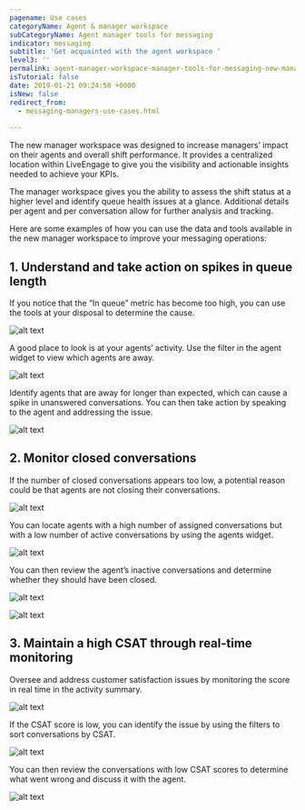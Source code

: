 ```yaml
---
pagename: Use cases
categoryName: Agent & manager workspace
subCategoryName: Agent manager tools for messaging
indicator: messaging
subtitle: 'Get acquainted with the agent workspace '
level3: ''
permalink: agent-manager-workspace-manager-tools-for-messaging-new-manager-workspace-for-messaging-use-cases.html
isTutorial: false
date: 2019-01-21 09:24:58 +0000
isNew: false
redirect_from:
  - messaging-managers-use-cases.html
  
---
```


The new manager workspace was designed to increase managers’ impact on their agents and overall shift performance. It provides a centralized location within LiveEngage to give you the visibility and actionable insights needed to achieve your KPIs.

The manager workspace gives you the ability to assess the shift status at a higher level and identify queue health issues at a glance. Additional details per agent and per conversation allow for further analysis and tracking.

Here are some examples of how you can use the data and tools available in the new manager workspace to improve your messaging operations:

## 1. Understand and take action on spikes in queue length

If you notice that the “In queue” metric has become too high, you can use the tools at your disposal to determine the cause.

![alt text](img/new-manager-workspace-use-case-2.png)

A good place to look is at your agents’ activity. Use the filter in the agent widget to view which agents are away.

![alt text](img/new-manager-workspace-use-case-3.png)

Identify agents that are away for longer than expected, which can cause a spike in unanswered conversations. You can then take action by speaking to the agent and addressing the issue.

![alt text](img/new-manager-workspace-use-case-4.png)

## 2. Monitor closed conversations

If the number of closed conversations appears too low, a potential reason could be that agents are not closing their conversations.

![alt text](img/new-manager-workspace-use-case-5.png)

You can locate agents with a high number of assigned conversations but with a low number of active conversations by using the agents widget.

![alt text](img/new-manager-workspace-use-case-6.png)

You can then review the agent’s inactive conversations and determine whether they should have been closed.

![alt text](img/new-manager-workspace-use-case-7.png)

![alt text](img/new-manager-workspace-use-case-7a.png)

## 3. Maintain a high CSAT through real-time monitoring

Oversee and address customer satisfaction issues by monitoring the score in real time in the activity summary.

![alt text](img/new-manager-workspace-use-case-9.png)

If the CSAT score is low, you can identify the issue by using the filters to sort conversations by CSAT.

![alt text](img/new-manager-workspace-use-case-10.png)

You can then review the conversations with low CSAT scores to determine what went wrong and discuss it with the agent.

![alt text](img/new-manager-workspace-use-case-11.png)
